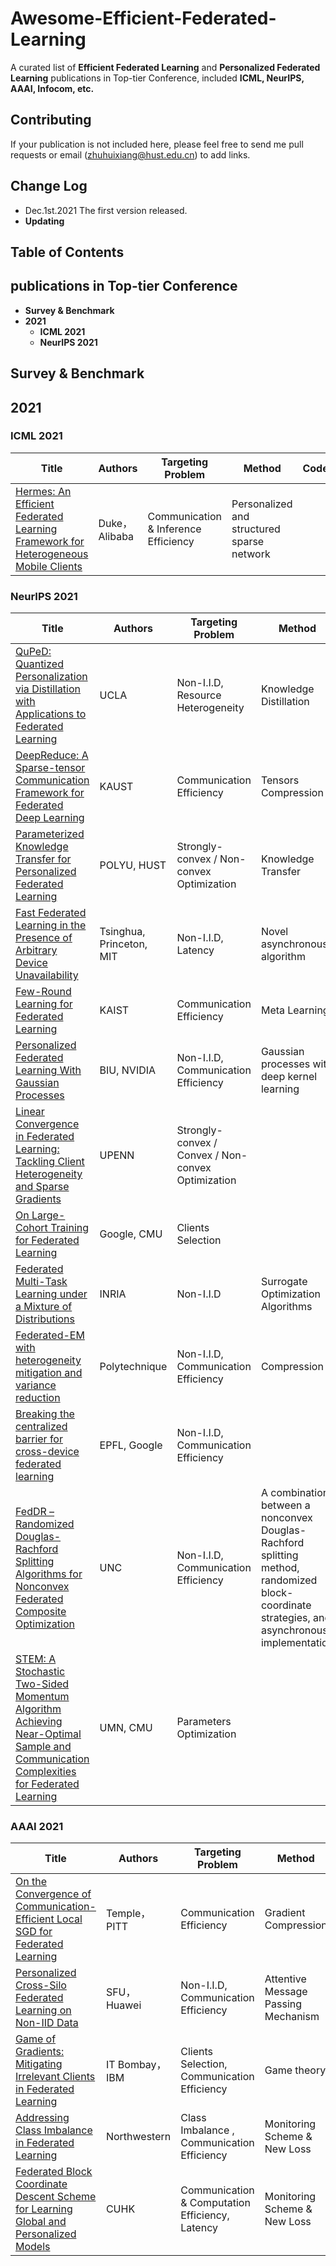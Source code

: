 # Awesome-Efficient-Federated-Learning
A curated list of **Efficient Federated Learning** and **Personalized Federated Learning** publications in Top-tier Conference, included **ICML, NeurIPS, AAAI, Infocom, etc.**
## Contributing
If your publication is not included here, please feel free to send me pull requests or email (zhuhuixiang@hust.edu.cn) to add links.
## Change Log
- Dec.1st.2021 The first version released.
- **Updating**
## Table of Contents

## publications in Top-tier Conference
   - **Survey & Benchmark**
   - **2021**
     - **ICML 2021**
     - **NeurIPS 2021**
## Survey & Benchmark

## 2021
### ICML 2021
| Title  | Authors |  Targeting Problem | Method | Code/Dataset |
| ------------- | ------------- | ------------- | ------------- | ------------- |
| [Hermes: An Efficient Federated Learning Framework for Heterogeneous Mobile Clients](https://dl.acm.org/doi/abs/10.1145/3447993.3483278)  | Duke，Alibaba | Communication &  Inference Efficiency | Personalized and structured sparse network | 

### NeurIPS 2021 
| Title  | Authors |  Targeting Problem | Method | Code/Dataset | 
| ------------- | ------------- | ------------- | ------------- | ------------- |
| [QuPeD: Quantized Personalization via Distillation with Applications to Federated Learning](https://openreview.net/forum?id=P_egPJZKro)  | UCLA | Non-I.I.D, Resource Heterogeneity | Knowledge Distillation | 
| [DeepReduce: A Sparse-tensor Communication Framework for Federated Deep Learning](https://openreview.net/forum?id=OAy508Q3T8)  | KAUST | Communication Efficiency | Tensors Compression| [Code](https://github.com/hangxu0304/DeepReduce)|
| [Parameterized Knowledge Transfer for Personalized Federated Learning](https://openreview.net/forum?id=_89s8ViNwwj)  | POLYU, HUST| Strongly-convex / Non-convex Optimization | Knowledge Transfer|
| [Fast Federated Learning in the Presence of Arbitrary Device Unavailability](https://openreview.net/forum?id=1_gaHBaRYt)  | Tsinghua, Princeton, MIT| Non-I.I.D, Latency | Novel asynchronous algorithm| [Code](https://github.com/hmgxr128/MIFA_code/)|
| [Few-Round Learning for Federated Learning](https://openreview.net/forum?id=ZgUZmeV1Mtut)  | KAIST | Communication Efficiency | Meta Learning |
| [Personalized Federated Learning With Gaussian Processes](https://openreview.net/forum?id=byCQ9Uu4PD)  | BIU, NVIDIA | Non-I.I.D, Communication Efficiency | Gaussian processes with deep kernel learning | [Code](https://github.com/IdanAchituve/pFedGP)|
| [Linear Convergence in Federated Learning: Tackling Client Heterogeneity and Sparse Gradients ](https://openreview.net/forum?id=h7FqQ6hCK18)  | UPENN | Strongly-convex / Convex / Non-convex Optimization | 
| [On Large-Cohort Training for Federated Learning ](https://openreview.net/forum?id=Kb26p7chwhf)  | Google, CMU | Clients Selection | | [Code](https://github.com/google-research/federated/tree/f4e26c1b9b47ac320e520a8b9943ea2c5324b8c2/large_cohort)|
| [Federated Multi-Task Learning under a Mixture of Distributions](https://openreview.net/forum?id=YCqx6zhEzRp)  | INRIA | Non-I.I.D | Surrogate Optimization Algorithms |[Code](https://github.com/omarfoq/FedEM)|
| [Federated-EM with heterogeneity mitigation and variance reduction](https://openreview.net/forum?id=KSLNajziJeA)  | Polytechnique | Non-I.I.D, Communication Efficiency  |  Compression |[Code](https://github.com/omarfoq/FedEM)|
| [Breaking the centralized barrier for cross-device federated learning](https://openreview.net/forum?id=FMPuzXV1fR)  | EPFL, Google | Non-I.I.D, Communication Efficiency  |  |[Code](https://github.com/google/fedjax) [Document](https://fedjax.readthedocs.io/en/latest/fedjax.algorithms.html#)|
| [FedDR – Randomized Douglas-Rachford Splitting Algorithms for Nonconvex Federated Composite Optimization ](https://openreview.net/forum?id=SkDYNXUM4xZ)  | UNC | Non-I.I.D, Communication Efficiency  | A combination between a nonconvex Douglas-Rachford splitting method, randomized block-coordinate strategies, and asynchronous implementation |
| [STEM: A Stochastic Two-Sided Momentum Algorithm Achieving Near-Optimal Sample and Communication Complexities for Federated Learning](https://openreview.net/forum?id=J28lNO4p3ki)  | UMN, CMU | Parameters Optimization  |

### AAAI 2021
| Title  | Authors |  Targeting Problem | Method | Code/Dataset |
| ------------- | ------------- | ------------- | ------------- | ------------- |
| [On the Convergence of Communication-Efficient Local SGD for Federated Learning](https://ojs.aaai.org/index.php/AAAI/article/view/16920)  | Temple，PITT | Communication Efficiency | Gradient Compression | 
| [Personalized Cross-Silo Federated Learning on Non-IID Data](https://ojs.aaai.org/index.php/AAAI/article/view/16960)  | SFU，Huawei | Non-I.I.D, Communication Efficiency | Attentive Message Passing Mechanism | [Code](https://t.ly/nGN9)|
| [Game of Gradients: Mitigating Irrelevant Clients in Federated Learning](https://ojs.aaai.org/index.php/AAAI/article/view/17093)  | IT Bombay，IBM | Clients Selection, Communication Efficiency | Game theory |
| [Addressing Class Imbalance in Federated Learning](https://ojs.aaai.org/index.php/AAAI/article/view/17219)  | Northwestern | Class Imbalance , Communication Efficiency |Monitoring Scheme & New Loss|
| [Federated Block Coordinate Descent Scheme for Learning Global and Personalized Models](https://ojs.aaai.org/index.php/AAAI/article/view/17240)  | CUHK | Communication & Computation Efficiency, Latency |Monitoring Scheme & New Loss|
